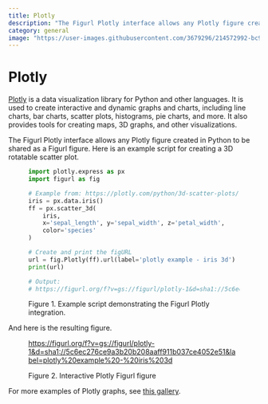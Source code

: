 ```yaml
---
title: Plotly
description: "The Figurl Plotly interface allows any Plotly figure created in Python to be shared as a Figurl figure."
category: general
image: "https://user-images.githubusercontent.com/3679296/214572992-bc9a7c8a-69d3-4885-8797-045260cdbefc.png"
---
```


# Plotly

[Plotly](https://plotly.com/graphing-libraries/) is a data visualization library for Python and other languages. It is used to create interactive and dynamic graphs and charts, including line charts, bar charts, scatter plots, histograms, pie charts, and more. It also provides tools for creating maps, 3D graphs, and other visualizations.

The Figurl Plotly interface allows any Plotly figure created in Python to be shared as a Figurl figure. Here is an example script for creating a 3D rotatable scatter plot.

<!--------------------------------------------------------------------------------------------->
<figure>
<a name="figure-plotly-script"></a>

```python
import plotly.express as px
import figurl as fig

# Example from: https://plotly.com/python/3d-scatter-plots/
iris = px.data.iris()
ff = px.scatter_3d(
    iris,
    x='sepal_length', y='sepal_width', z='petal_width',
    color='species'
)

# Create and print the figURL
url = fig.Plotly(ff).url(label='plotly example - iris 3d')
print(url)

# Output: 
# https://figurl.org/f?v=gs://figurl/plotly-1&d=sha1://5c6ec276ce9a3b20b208aaff911b037ce4052e51&label=plotly%20example%20-%20iris%203d
```

<figcaption>

Figure 1. Example script demonstrating the Figurl Plotly integration.

</figcaption>
</figure>
<!--------------------------------------------------------------------------------------------->

And here is the resulting figure.

<!--------------------------------------------------------------------------------------------->
<figure>
<a name="figure-plotly"></a>

https://figurl.org/f?v=gs://figurl/plotly-1&d=sha1://5c6ec276ce9a3b20b208aaff911b037ce4052e51&label=plotly%20example%20-%20iris%203d
<!--
height: 500
-->
<figcaption>

Figure 2. Interactive Plotly Figurl figure

</figcaption>
</figure>
<!--------------------------------------------------------------------------------------------->

For more examples of Plotly graphs, see [this gallery](https://plotly.com/python/basic-charts).